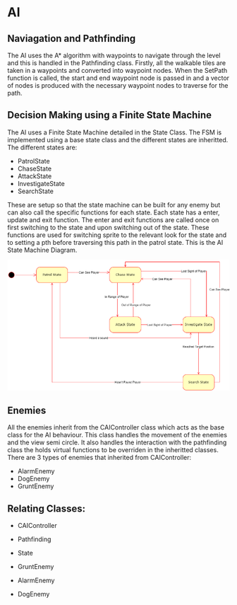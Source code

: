 # AI

## Naviagation and Pathfinding

The AI uses the A* algorithm with waypoints to navigate through the level and this is handled in the Pathfinding class. 
Firstly, all the walkable tiles are taken in a waypoints and converted into waypoint nodes. 
When the SetPath function is called, the start and end waypoint node is passed in and a vector of nodes is produced with the necessary waypoint nodes to traverse for the path.

## Decision Making using a Finite State Machine

The AI uses a Finite State Machine detailed in the State Class.
The FSM is implemented using a base state class and the different states are inheritted.
The different states are:
-   PatrolState
-   ChaseState
-   AttackState
-   InvestigateState
-   SearchState

These are setup so that the state machine can be built for any enemy but can also call the specific functions for each state.
Each state has a enter, update and exit function. The enter and exit functions are called once on first switching to the state and upon switching out of the state.
These functions are used for switching sprite to the relevant look for the state and to setting a pth before traversing this path in the patrol state.
This is the AI State Machine Diagram.

![The Diagram](/Doxygen/Images/AIStateMachineDiagram.png)

## Enemies

All the enemies inherit from the CAIController class which acts as the base class for the AI behaviour.
This class handles the movement of the enemies and the view semi circle. 
It also handles the interaction with the pathfinding class the holds virtual functions to be overriden in the inheritted classes.
There are 3 types of enemies that inherited from CAIController:
-   AlarmEnemy
-   DogEnemy
-   GruntEnemy




## Relating Classes:

-   CAIController
-   Pathfinding
-   State

-   GruntEnemy
-   AlarmEnemy
-   DogEnemy